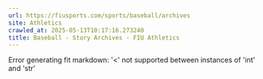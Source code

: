 ```yaml
---
url: https://fiusports.com/sports/baseball/archives
site: Athletics
crawled_at: 2025-05-13T10:17:16.273240
title: Baseball - Story Archives - FIU Athletics
---
```


Error generating fit markdown: '<' not supported between instances of 'int' and 'str'